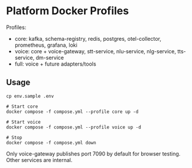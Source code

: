 # Platform Docker Profiles

Profiles:
- core: kafka, schema-registry, redis, postgres, otel-collector, prometheus, grafana, loki
- voice: core + voice-gateway, stt-service, nlu-service, nlg-service, tts-service, dm-service
- full: voice + future adapters/tools

## Usage

```
cp env.sample .env

# Start core
docker compose -f compose.yml --profile core up -d

# Start voice
docker compose -f compose.yml --profile voice up -d

# Stop
docker compose -f compose.yml down
```

Only voice-gateway publishes port 7090 by default for browser testing. Other services are internal.
